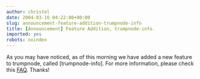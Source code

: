 ```yaml
---
author: christel
date: 2004-03-16 04:22:00+00:00
slug: announcement-feature-addition-trumpnode-info
title: [Announcement] Feature Addition, trumpnode-info.
imported: yes
robots: noindex
---
```

As you may have noticed, as of this morning we have added a new feature to trumpnode, called [trumpnode-info].  For more information, please check this  [FAQ](http://trumpnode.net/faq.shtml#trumpnode-info).  Thanks!
